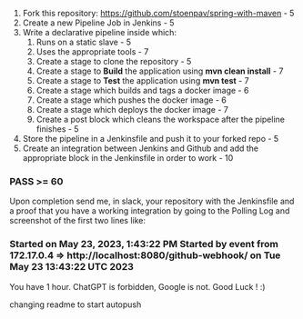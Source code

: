 1. Fork this repository: https://github.com/stoenpav/spring-with-maven - 5
2. Create a new Pipeline Job in Jenkins - 5
3. Write a declarative pipeline inside which:
   1. Runs on a static slave - 5
   2. Uses the appropriate tools - 7
   3. Create a stage to clone the repository - 5
   4. Create a stage to <b>Build</b> the application using <b>mvn clean install</b> - 7
   5. Create a stage to <b>Test</b> the application using <b>mvn test</b> - 7
   6. Create a stage which builds and tags a docker image - 6
   7. Create a stage which pushes the docker image - 6
   8. Create a stage which deploys the docker image - 7
   9. Create a post block which cleans the workspace after the pipeline finishes - 5
4. Store the pipeline in a Jenkinsfile and push it to your forked repo - 5
5. Create an integration between Jenkins and Github and add the appropriate block in the Jenkinsfile in order to work - 10

<h3>PASS >= 60</h3>

Upon completion send me, in slack, your repository with the Jenkinsfile and a proof that you have a working integration by going to the Polling Log and screenshot of the first two lines like:

<h3>Started on May 23, 2023, 1:43:22 PM
Started by event from 172.17.0.4 ⇒ http://localhost:8080/github-webhook/ on Tue May 23 13:43:22 UTC 2023</h3>

You have 1 hour. ChatGPT is forbidden, Google is not. Good Luck ! :)

changing readme to start autopush


